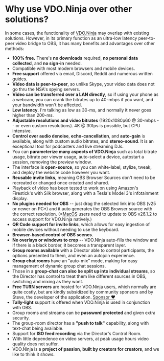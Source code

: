 # Why use VDO.Ninja over other solutions?

In some cases, the functionality of [VDO.Ninja](https://vdo.ninja) may overlap with existing solutions. However, in its primary function as an ultra-low latency peer-to-peer video bridge to OBS, it has many benefits and advantages over other methods:

* **100% free.** There's **no downloads** required, **no personal data collected**, and **no sign-in** needed.
* Compatible with most modern browsers and mobile devices.
* **Free support** offered via email, Discord, Reddit and numerous written guides.
* **Video data is peer-to-peer**, so unlike Skype, your video data does not go thru the NSA's spying servers.
* **Video can be transferred over a LAN directly**, so if using your phone as a webcam, you can crank the bitrates up to 40-mbps if you want, and your bandwidth won't be affected.
* **Low latency**. I'm talking as low as 30-ms, and normally it never goes higher than 200-ms.
* **Adjustable resolutions and video bitrates** (1920x1080p60 @ 30-mbps -- or even custom resolutions). 4K @ 30fps is possible, but CPU intensive.
* **Control over audio denoise**, **echo-cancellation**, and **auto-gain** is available, along with custom audio bitrates, and **stereo-sound**. It is an exceptional tool for podcasters and live streaming DJs.
* You can **parameterize many aspects of VDO.Ninja** such as total bitrate usage, bitrate per viewer usage, auto-select a device, autostart a session, removing the preview window.
* The interface is **open-source**, so you can white-label, stylize, tweak, and deploy the website code however you want.
* **Reusable invite links**, meaning OBS Browser Sources don't need to be recreated or changed once created and shared.
* Playback of video has been tested to work on using Amazon's Firestick's with Silk browser, along with a Tesla's Model 3's infotainment display.
* **No plugins needed for OBS** -- just drag the selected link into OBS (v25 or newer on PC\*) and it auto generates the OBS Browser source with the correct resolution. (\*[MacOS](https://github.com/steveseguin/obsninja/wiki/FAQ#MacOS) users need to update to OBS v26.1.2 to access support for VDO.Ninja natively.)
* **QR Code support for invite links**, which allows for easy ingestion of mobile devices without needing to use the keyboard.
* **Browser-based control of OBS scenes**.
* **No overlays or windows to crop** -- VDO.Ninja auto-fills the window and if there is a black border, it becomes a transparent layer.
* **Group rooms available** with a Director able to control participants, the options presented to them, and even an autojoin experience.
* **Group chat rooms** have an "auto-mix" mode, making for easy management of dynamic group chat sessions.
* Those in a **group-chat can also be split up into individual streams**, so the Director has control to treat them like different sources in OBS, switching and mixing as they want.
* **Free TURN servers** are hosted for VDO.Ninja users, which normally are quite costly, but are kindly subsidized by community sponsors and by Steve, the developer of the application. [Sponsor ❤](getting-started/sponsor.md)&#x20;
* **Tally-light** support is offered when VDO.Ninja is used in conjunction with OBS.
* Group rooms and streams can be **password protected** and given extra security.
* The group-room director has a **"push to talk"** capability, along with text-chat being available.
* Support for **ISO feed recording** via the Director's Control Room.
* With little dependence on video servers, at peak usage hours video quality does not suffer.
* VDO.Ninja is a **project of passion**, **built by creators for creators**, and we like to think it shows.
